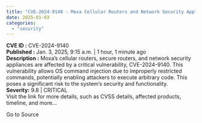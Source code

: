 ```yaml
---
title: "CVE-2024-9140 - Moxa Cellular Routers and Network Security Appliances OS Command Injection Vulnerability"
date: 2025-01-03
categories: 
  - "security"
---
```


**CVE ID :** CVE-2024-9140  
**Published :** Jan. 3, 2025, 9:15 a.m. | 1 hour, 1 minute ago  
**Description :** Moxa’s cellular routers, secure routers, and network security appliances are affected by a critical vulnerability, CVE-2024-9140. This vulnerability allows OS command injection due to improperly restricted commands, potentially enabling attackers to execute arbitrary code. This poses a significant risk to the system’s security and functionality.  
**Severity:** 9.8 | CRITICAL  
Visit the link for more details, such as CVSS details, affected products, timeline, and more...

Go to Source
